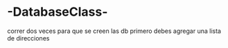 # -DatabaseClass-

correr dos veces para que se creen las db
 primero debes agregar una lista de direcciones

